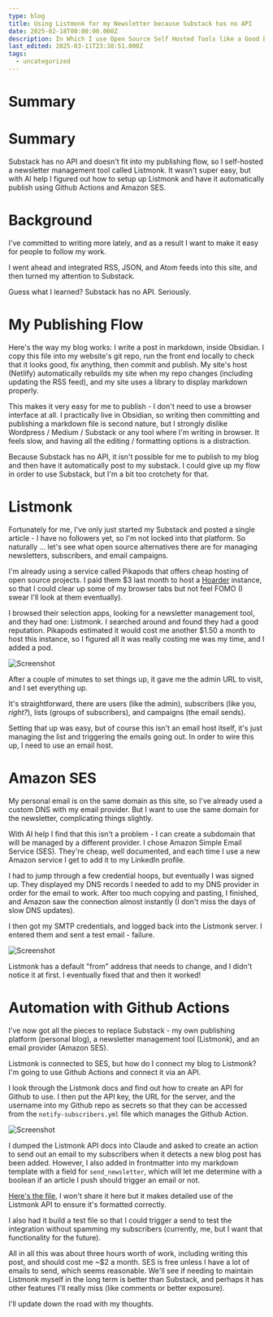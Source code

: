 ```yaml
---
type: blog
title: Using Listmonk for my Newsletter because Substack has no API
date: 2025-02-18T00:00:00.000Z
description: In Which I use Open Source Self Hosted Tools like a Good Boy
last_edited: 2025-03-11T23:38:51.000Z
tags:
  - uncategorized
---
```

# Summary
# Summary

Substack has no API and doesn't fit into my publishing flow, so I self-hosted a newsletter management tool called Listmonk. It wasn't super easy, but with AI help I figured out how to setup up Listmonk and have it automatically publish using Github Actions and Amazon SES.

# Background

I've committed to writing more lately, and as a result I want to make it easy for people to follow my work.

I went ahead and integrated RSS, JSON, and Atom feeds into this site, and then turned my attention to Substack.

Guess what I learned? Substack has no API. Seriously.

# My Publishing Flow

Here's the way my blog works: I write a post in markdown, inside Obsidian. I copy this file into my website's git repo, run the front end locally to check that it looks good, fix anything, then commit and publish. My site's host (Netlify) automatically rebuilds my site when my repo changes (including updating the RSS feed), and my site uses a library to display markdown properly.

This makes it very easy for me to publish - I don't need to use a browser interface at all. I practically live in Obsidian, so writing then committing and publishing a markdown file is second nature, but I strongly dislike Wordpress / Medium / Substack or any tool where I'm writing in browser. It feels slow, and having all the editing / formatting options is a distraction.

Because Substack has no API, it isn't possible for me to publish to my blog and then have it automatically post to my substack. I could give up my flow in order to use Substack, but I'm a bit too crotchety for that. 

# Listmonk

Fortunately for me, I've only just started my Substack and posted a single article - I have no followers yet, so I'm not locked into that platform. So naturally ... let's see what open source alternatives there are for managing newsletters, subscribers, and email campaigns.

I'm already using a service called Pikapods that offers cheap hosting of open source projects. I paid them $3 last month to host a [Hoarder](https://hoarder.app) instance, so that I could clear up some of my browser tabs but not feel FOMO (I swear I'll look at them eventually).

I browsed their selection apps, looking for a newsletter management tool, and they had one: Listmonk. I searched around and found they had a good reputation. Pikapods estimated it would cost me another $1.50 a month to host this instance, so I figured all it was really costing me was my time, and I added a pod.

![Screenshot](https://cdn.jsdelivr.net/gh/sampatt/media@main/posts/2025-02-12-Listmonk/image/2025-02-10_6.png)

After a couple of minutes to set things up, it gave me the admin URL to visit, and I set everything up.

It's straightforward, there are users (like the admin), subscribers (like you, _right?_), lists (groups of subscribers), and campaigns (the email sends).

Setting that up was easy, but of course this isn't an email host itself, it's just managing the list and triggering the emails going out. In order to wire this up, I need to use an email host.

# Amazon SES

My personal email is on the same domain as this site, so I've already used a custom DNS with my email provider. But I want to use the same domain for the newsletter, complicating things slightly.

With AI help I find that this isn't a problem - I can create a subdomain that will be managed by a different provider. I chose Amazon Simple Email Service (SES). They're cheap, well documented, and each time I use a new Amazon service I get to add it to my LinkedIn profile.

I had to jump through a few credential hoops, but eventually I was signed up. They displayed my DNS records I needed to add to my DNS provider in order for the email to work. After too much copying and pasting, I finished, and Amazon saw the connection almost instantly (I don't miss the days of slow DNS updates).

I then got my SMTP credentials, and logged back into the Listmonk server. I entered them and sent a test email - failure.


![Screenshot](https://cdn.jsdelivr.net/gh/sampatt/media@main/posts/2025-02-18-Listmonk/image/2025-02-17-17-29.png)


Listmonk has a default "from" address that needs to change, and I didn't notice it at first. I eventually fixed that and then it worked!

# Automation with Github Actions

I've now got all the pieces to replace Substack - my own publishing platform (personal blog), a newsletter management tool (Listmonk), and an email provider (Amazon SES).

Listmonk is connected to SES, but how do I connect my blog to Listmonk? I'm going to use Github Actions and connect it via an API.

I look through the Listmonk docs and find out how to create an API for Github to use. I then put the API key, the URL for the server, and the username into my Github repo as secrets so that they can be accessed from the `notify-subscribers.yml` file which manages the Github Action.

![Screenshot](https://cdn.jsdelivr.net/gh/sampatt/media@main/posts/2025-02-18-Listmonk/image/2025-02-17-18-17.png)

I dumped the Listmonk API docs into Claude and asked to create an action to send out an email to my subscribers when it detects a new blog post has been added. However, I also added in frontmatter into my markdown template with a field for `send_newsletter`, which will let me determine with a boolean if an article I push should trigger an email or not.

[Here's the file](https://github.com/SamPatt/sampatt-portfolio/blob/main/.github/workflows/notify-subscribers.yml), I won't share it here but it makes detailed use of the Listmonk API to ensure it's formatted correctly.

I also had it build a test file so that I could trigger a send to test the integration without spamming my subscribers (currently, me, but I want that functionality for the future).

All in all this was about three hours worth of work, including writing this post, and should cost me ~$2 a month. SES is free unless I have a lot of emails to send, which seems reasonable. We'll see if needing to maintain Listmonk myself in the long term is better than Substack, and perhaps it has other features I'll really miss (like comments or better exposure). 

I'll update down the road with my thoughts.
